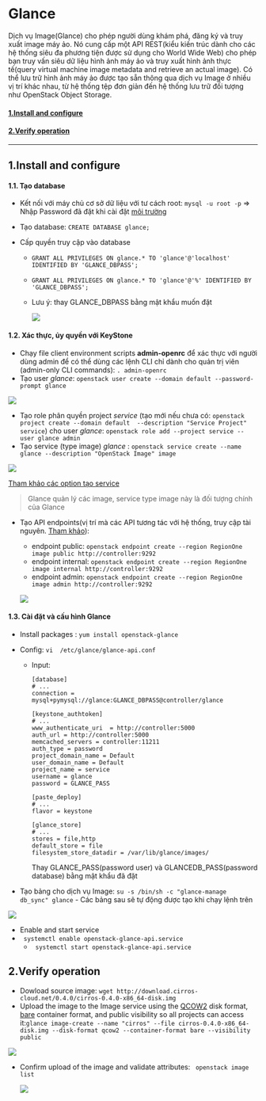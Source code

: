 # Glance

Dịch vụ Image(Glance) cho phép người dùng khám phá, đăng ký và truy xuất image máy ảo. Nó cung cấp một API REST(kiểu kiến trúc dành cho các hệ thống siêu đa phương tiện được sử dụng cho World Wide Web) cho phép bạn truy vấn siêu dữ liệu hình ảnh máy ảo và truy xuất hình ảnh thực tế(query virtual machine image metadata and retrieve an actual image). Có thể lưu trữ hình ảnh máy ảo được tạo sẵn thông qua dịch vụ Image ở nhiều vị trí khác nhau, từ hệ thống tệp đơn giản đến hệ thống lưu trữ đối tượng như OpenStack Object Storage.

#### [1.Install and configure](#1)

#### [2.Verify operation](#2)



------------------------------------------------------

## 1.Install and configure<a name="1"></a>

#### 1.1. Tạo database

- Kết nối với máy chủ cơ sở dữ liệu với tư cách root: `mysql -u root -p` => Nhập Password đã đặt khi cài đặt [môi trường](./Môi%20trường.md#5) 

- Tạo database: `CREATE DATABASE glance;`

- Cấp quyền truy cập vào database

  - `GRANT ALL PRIVILEGES ON glance.* TO 'glance'@'localhost' IDENTIFIED BY 'GLANCE_DBPASS';` 

  - `GRANT ALL PRIVILEGES ON glance.* TO 'glance'@'%' IDENTIFIED BY 'GLANCE_DBPASS';`

  - Lưu ý: thay GLANCE_DBPASS bằng mật khẩu muốn đặt

    ![](../images/OpenStack/Glance/db.png)

#### 1.2. Xác thực, ủy quyền với KeyStone

- Chạy file client environment scripts **admin-openrc** để xác thực với người dùng admin để có thể dùng các lệnh CLI chỉ dành cho quản trị viên (admin-only CLI commands): `. admin-openrc`
- Tạo user *glance*: `openstack user create --domain default --password-prompt glance`

![](../images/OpenStack/Glance/nu.png)

- Tạo role phân quyền project *service* (tạo mới nếu chưa có: `openstack project create --domain default  --description "Service Project" service`) cho user *glance*: `openstack role add --project service --user glance admin`
- Tạo service (type image) *glance* :  `openstack service create --name glance --description "OpenStack Image" image`

![](../images/OpenStack/Glance/ns.png)

[Tham khảo các option tạo service](https://docs.openstack.org/python-openstackclient/pike/cli/command-objects/service.html)

> Glance quản lý các image, service type image này là đối tượng chính của Glance

- Tạo API endpoints(vị trí mà các API tương tác với hệ thống, truy cập tài nguyên. [Tham khảo](https://smartbear.com/learn/performance-monitoring/api-endpoints/)):

  - endpoint public: `openstack endpoint create --region RegionOne image public http://controller:9292`
  - endpoint internal: `openstack endpoint create --region RegionOne image internal http://controller:9292`
  - endpoint admin: `openstack endpoint create --region RegionOne image admin http://controller:9292`

  ![](../images/OpenStack/Glance/ep.png)

  

#### 1.3. Cài đặt và cấu hình Glance

- Install packages : `yum install openstack-glance`

- Config: `vi  /etc/glance/glance-api.conf`

  - Input: 

    ```
    [database]
    # ...
    connection = mysql+pymysql://glance:GLANCE_DBPASS@controller/glance
    
    [keystone_authtoken]
    # ...
    www_authenticate_uri  = http://controller:5000
    auth_url = http://controller:5000
    memcached_servers = controller:11211
    auth_type = password
    project_domain_name = Default
    user_domain_name = Default
    project_name = service
    username = glance
    password = GLANCE_PASS
    
    [paste_deploy]
    # ...
    flavor = keystone
    
    [glance_store]
    # ...
    stores = file,http
    default_store = file
    filesystem_store_datadir = /var/lib/glance/images/
    ```
    
    Thay GLANCE_PASS(password user) và GLANCEDB_PASS(password database) bằng mật khẩu đã đặt 

- Tạo bảng cho dịch vụ Image: `su -s /bin/sh -c "glance-manage db_sync" glance` - Các bảng sau sẽ tự động được tạo khi chạy lệnh trên

![](../images/OpenStack/Glance/tb.png)

- Enable and start service
- ` systemctl enable openstack-glance-api.service`
  - ` systemctl start openstack-glance-api.service`

## 2.Verify operation<a name="2"></a>

- Dowload source image: `wget http://download.cirros-cloud.net/0.4.0/cirros-0.4.0-x86_64-disk.img`
- Upload the image to the Image service using the [QCOW2](https://docs.openstack.org/glance/train/glossary.html#term-qemu-copy-on-write-2-qcow2) disk format, [bare](https://docs.openstack.org/glance/train/glossary.html#term-bare) container format, and public visibility so all projects can access it:`glance image-create --name "cirros" --file cirros-0.4.0-x86_64-disk.img --disk-format qcow2 --container-format bare --visibility public`

![](../images/OpenStack/Glance/ni.png)

- Confirm upload of the image and validate attributes: ` openstack image list`

  ![](../images/OpenStack/Glance/il.png)

